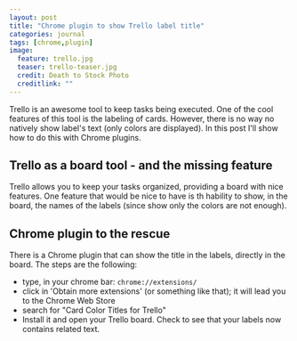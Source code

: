 ```yaml
---
layout: post
title: "Chrome plugin to show Trello label title"
categories: journal
tags: [chrome,plugin]
image:
  feature: trello.jpg
  teaser: trello-teaser.jpg
  credit: Death to Stock Photo
  creditlink: ""
---
```


Trello is an awesome tool to keep tasks being executed. One of the cool features
of this tool is the labeling of cards. However, there is no way no natively
show label's text (only colors are displayed). In this post I'll show how to
do this with Chrome plugins.

## Trello as a board tool - and the missing feature

Trello allows you to keep your tasks organized, providing a board with nice
features. One feature that would be nice to have is th hability to show, in
the board, the names of the labels (since show only the colors are not
enough).

## Chrome plugin to the rescue

There is a Chrome plugin that can show the title in the labels, directly in
the board. The steps are the following:

* type, in your chrome bar: `chrome://extensions/`
* click in 'Obtain more extensions' (or something like that); it will lead
you to the Chrome Web Store
* search for "Card Color Titles for Trello"
* Install it and open your Trello board. Check to see that your labels now contains related text.
